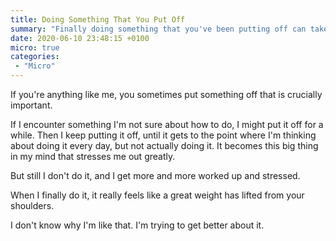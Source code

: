 ```yaml
---
title: Doing Something That You Put Off
summary: "Finally doing something that you've been putting off can take a huge weight off of your shoulders."
date: 2020-06-10 23:48:15 +0100
micro: true
categories:
 - "Micro"
---
```

If you're anything like me, you sometimes put something off that is crucially important.

If I encounter something I'm not sure about how to do, I might put it off for a while. Then I keep putting it off, until it gets to the point where I'm thinking about doing it every day, but not actually doing it. It becomes this big thing in my mind that stresses me out greatly.

But still I don't do it, and I get more and more worked up and stressed.

When I finally do it, it really feels like a great weight has lifted from your shoulders.

I don't know why I'm like that. I'm trying to get better about it.